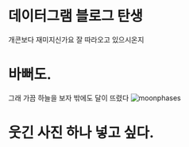 

# 데이터그램 블로그 탄생
개콘보다 재미지신가요
잘 따라오고 있으시온지

# 바뻐도.
그래 가끔 하늘을 보자 
밖에도 달이 뜨렸다
![moonphases](https://cloud.githubusercontent.com/assets/2464016/9532903/700b2b90-4d49-11e5-9f46-5dec2e771f9d.jpg)

# 웃긴 사진 하나 넣고 싶다. 

[](http://www.youtube.com/watch?v=1ZLN9AzxVa8)

